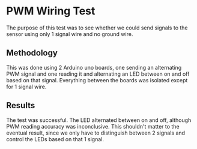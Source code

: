 # PWM Wiring Test

The purpose of this test was to see whether we could send signals to the
sensor using only 1 signal wire and no ground wire.

## Methodology

This was done using 2 Arduino uno boards, one sending an alternating PWM
signal and one reading it and alternating an LED between on and off based
on that signal. Everything between the boards was isolated except for 1
signal wire.

## Results

The test was successful. The LED alternated between on and off, although PWM
reading accuracy was inconclusive. This shouldn't matter to the eventual result,
since we only have to distinguish between 2 signals and control the LEDs based
on that 1 signal.
